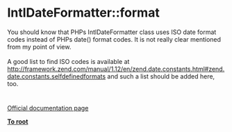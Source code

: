 # IntlDateFormatter::format



You should know that PHPs IntlDateFormatter class uses ISO date format codes instead of PHPs date() format codes. It is not really clear mentioned from my point of view.<br><br>A good list to find ISO codes is available at http://framework.zend.com/manual/1.12/en/zend.date.constants.html#zend.date.constants.selfdefinedformats and such a list should be added here, too.  

#

[Official documentation page](https://www.php.net/manual/en/intldateformatter.format.php)

**[To root](/README.md)**